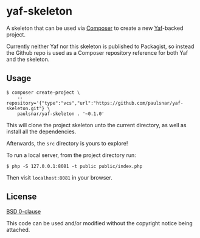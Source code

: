 # yaf-skeleton

A skeleton that can be used via [Composer][] to create a new [Yaf][]-backed
project.

[Composer]: https://getcomposer.org/
[Yaf]: https://github.com/paulsnar/yaf

Currently neither Yaf nor this skeleton is published to Packagist, so instead
the Github repo is used as a Composer repository reference for both Yaf and the
skeleton.

## Usage

    $ composer create-project \
        --repository='{"type":"vcs","url":"https://github.com/paulsnar/yaf-skeleton.git"} \
        paulsnar/yaf-skeleton . '~0.1.0'

This will clone the project skeleton unto the current directory, as well as
install all the dependencies.

Afterwards, the `src` directory is yours to explore!

To run a local server, from the project directory run:

    $ php -S 127.0.0.1:8081 -t public public/index.php

Then visit `localhost:8081` in your browser.

## License

[BSD 0-clause](./LICENSE.txt)

This code can be used and/or modified without the copyright notice being
attached.
